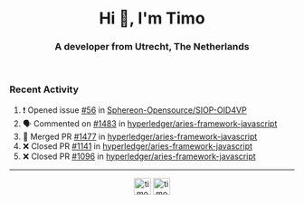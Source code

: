 <h1 align="center">Hi 👋, I'm Timo</h1>
<h3 align="center">A developer from Utrecht, The Netherlands</h3>
<br/>
<!-- https://github.com/rahuldkjain/github-profile-readme-generator --!>

<!--  <p align="left"><img src="https://github-readme-stats.vercel.app/api?username=timoglastra&show_icons=true&count_private=true&" alt="timoglastra" /></p> --!>

<!--
Github language stats
<p align="left"><img src="https://github-readme-stats.vercel.app/api/top-langs/?username=timoglastra&layout=compact" alt="timoglastra" /><p>
-->

<!-- Codestats language stats -->
<!-- <p align="left"><img src="https://codestats-readme.vercel.app/api/top-langs/?username=timoglastra&layout=compact&language_count=12" alt="timoglastra" /><p>    --!>
  
<h3>Recent Activity</h3>

<!--START_SECTION:activity-->
1. ❗ Opened issue [#56](https://github.com/Sphereon-Opensource/SIOP-OID4VP/issues/56) in [Sphereon-Opensource/SIOP-OID4VP](https://github.com/Sphereon-Opensource/SIOP-OID4VP)
2. 🗣 Commented on [#1483](https://github.com/hyperledger/aries-framework-javascript/issues/1483) in [hyperledger/aries-framework-javascript](https://github.com/hyperledger/aries-framework-javascript)
3. 🎉 Merged PR [#1477](https://github.com/hyperledger/aries-framework-javascript/pull/1477) in [hyperledger/aries-framework-javascript](https://github.com/hyperledger/aries-framework-javascript)
4. ❌ Closed PR [#1141](https://github.com/hyperledger/aries-framework-javascript/pull/1141) in [hyperledger/aries-framework-javascript](https://github.com/hyperledger/aries-framework-javascript)
5. ❌ Closed PR [#1096](https://github.com/hyperledger/aries-framework-javascript/pull/1096) in [hyperledger/aries-framework-javascript](https://github.com/hyperledger/aries-framework-javascript)
<!--END_SECTION:activity-->

---

<p align="center">
<a href="https://twitter.com/timoglastra" target="blank"><img align="center" src="https://cdn.jsdelivr.net/npm/simple-icons@3.0.1/icons/twitter.svg" alt="timoglastra" height="30" width="30" /></a>
<a href="https://linkedin.com/in/timoglastra" target="blank"><img align="center" src="https://cdn.jsdelivr.net/npm/simple-icons@3.0.1/icons/linkedin.svg" alt="timoglastra" height="30" width="30" /></a>
</p>



